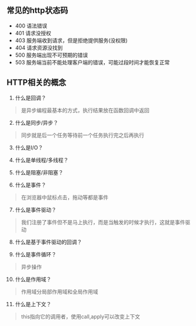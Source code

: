 ## 常见的http状态码
* 400 语法错误
* 401 请求没授权
* 403 服务端收到请求，但是拒绝提供服务(没权限)
* 404 请求资源没找到
* 500 服务端出现不可预期的错误
* 503 服务端当前不能处理客户端的错误，可能过段时间才能恢复正常
## HTTP相关的概念
1. 什么是回调？
> 是异步编程最基本的方式，执行结果放在函数回调中返回
2. 什么是同步/异步？
> 同步就是后一个任务等待前一个任务执行完之后再执行
3. 什么是I/O？

4. 什么是单线程/多线程？

5. 什么是阻塞/非阻塞？

6. 什么是事件？
> 在浏览器中鼠标点击，拖动等都是事件
7. 什么是事件驱动？
> 我们注册了事件但不是马上执行，而是当触发的时候才执行，这就是事件驱动
8. 什么是基于事件驱动的回调？

9. 什么是事件循环？
> 异步操作
10. 什么是作用域？
> 作用域分局部作用域和全局作用域
11. 什么是上下文？
> this指向它的调用者，使用call,apply可以改变上下文